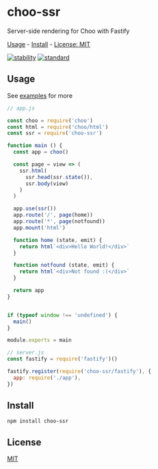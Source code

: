 # choo-ssr

Server-side rendering for Choo with Fastify

[Usage](#usage) -
[Install](#install) -
[License: MIT](#license)

[![stability][stability-image]][stability-url]
[![standard][standard-image]][standard-url]

[stability-image]: https://img.shields.io/badge/stability-experimental-orange.svg?style=flat-square
[stability-url]: https://nodejs.org/api/documentation.html#documentation_stability_index
[standard-image]: https://img.shields.io/badge/code%20style-standard-brightgreen.svg?style=flat-square
[standard-url]: http://npm.im/standard

## Usage

See [examples](https://github.com/nearform/choo-ssr/tree/master/examples) for more

```js
// app.js

const choo = require('choo')
const html = require('choo/html')
const ssr = require('choo-ssr')

function main () {
  const app = choo()

  const page = view => (
    ssr.html(
      ssr.head(ssr.state()),
      ssr.body(view)
    )
  )

  app.use(ssr())
  app.route('/', page(home))
  app.route('*', page(notfound))
  app.mount('html')

  function home (state, emit) {
    return html`<div>Hello World!</div>`
  }

  function notfound (state, emit) {
    return html`<div>Not found :(</div>`
  }

  return app
}


if (typeof window !== 'undefined') {
  main()
}

module.exports = main
```

```js
// server.js
const fastify = require('fastify')()

fastify.register(require('choo-ssr/fastify'), {
  app: require('./app'),
})
```

## Install

```
npm install choo-ssr
```

## License

[MIT](LICENSE.md)

